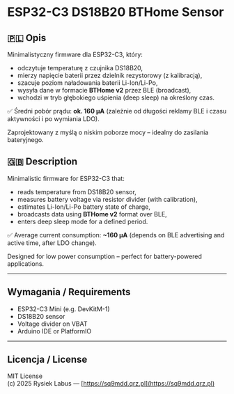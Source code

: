 # ESP32-C3 DS18B20 BTHome Sensor

## 🇵🇱 Opis

Minimalistyczny firmware dla ESP32-C3, który:
- odczytuje temperaturę z czujnika DS18B20,
- mierzy napięcie baterii przez dzielnik rezystorowy (z kalibracją),
- szacuje poziom naładowania baterii Li-Ion/Li-Po,
- wysyła dane w formacie **BTHome v2** przez BLE (broadcast),
- wchodzi w tryb głębokiego uśpienia (deep sleep) na określony czas.

✅ Średni pobór prądu: **ok. 160 µA** (zależnie od długości reklamy BLE i czasu aktywności i po wymiania LDO).

Zaprojektowany z myślą o niskim poborze mocy – idealny do zasilania bateryjnego.

## 🇬🇧 Description

Minimalistic firmware for ESP32-C3 that:
- reads temperature from DS18B20 sensor,
- measures battery voltage via resistor divider (with calibration),
- estimates Li-Ion/Li-Po battery state of charge,
- broadcasts data using **BTHome v2** format over BLE,
- enters deep sleep mode for a defined period.

✅ Average current consumption: **~160 µA** (depends on BLE advertising and active time, after LDO change).

Designed for low power consumption – perfect for battery-powered applications.

---

## Wymagania / Requirements

- ESP32-C3 Mini (e.g. DevKitM-1)
- DS18B20 sensor
- Voltage divider on VBAT
- Arduino IDE or PlatformIO

---

## Licencja / License

MIT License  
(c) 2025 Rysiek Labus — [https://sq9mdd.qrz.pl](https://sq9mdd.qrz.pl)

